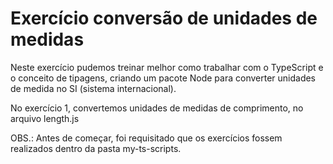 # Exercício conversão de unidades de medidas 

Neste exercício pudemos treinar melhor como trabalhar com o TypeScript e o conceito de tipagens, criando um pacote Node para converter unidades de medida no SI (sistema internacional).

No exercício 1, convertemos unidades de medidas de comprimento, no arquivo length.js

OBS.: Antes de começar, foi requisitado que os exercícios fossem realizados dentro da pasta my-ts-scripts.

